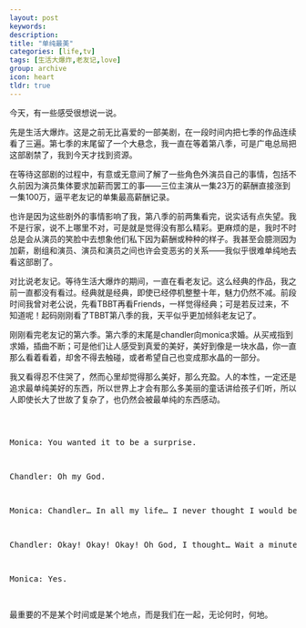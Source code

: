 ```yaml
---
layout: post
keywords: 
description: 
title: "单纯最美"
categories: [life,tv]
tags: [生活大爆炸,老友记,love]
group: archive
icon: heart
tldr: true
---
```


今天，有一些感受很想说一说。 

先是生活大爆炸。这是之前无比喜爱的一部美剧，在一段时间内把七季的作品连续看了三遍。第七季的末尾留了一个大悬念，我一直在等着第八季，可是广电总局把这部剧禁了，我到今天才找到资源。 

在等待这部剧的过程中，有意或无意间了解了一些角色外演员自己的事情，包括不久前因为演员集体要求加薪而罢工的事——三位主演从一集23万的薪酬直接涨到一集100万，逼平老友记的单集最高薪酬记录。 

也许是因为这些剧外的事情影响了我，第八季的前两集看完，说实话有点失望。我不是行家，说不上哪里不对，可是就是觉得没有那么精彩。更麻烦的是，我时不时总是会从演员的笑脸中去想象他们私下因为薪酬或种种的样子。我甚至会臆测因为加薪，剧组和演员、演员和演员之间也许会变恶劣的关系——我似乎很难单纯地去看这部剧了。 

对比说老友记。等待生活大爆炸的期间，一直在看老友记。这么经典的作品，我之前一直都没有看过。经典就是经典，即使已经停机整整十年，魅力仍然不减。前段时间我曾对老公说，先看TBBT再看Friends，一样觉得经典；可是若反过来，不知道呢！起码刚刚看了TBBT第八季的我，天平似乎更加倾斜老友记了。 

刚刚看完老友记的第六季。第六季的末尾是chandler向monica求婚。从买戒指到求婚，插曲不断；可是他们让人感受到真爱的美好，美好到像是一块水晶，你一直那么看着看着，却舍不得去触碰，或者希望自己也变成那水晶的一部分。 

我又看得忍不住哭了，然而心里却觉得那么美好，那么充盈。人的本性，一定还是追求最单纯美好的东西，所以世界上才会有那么多美丽的童话讲给孩子们听，所以人即使长大了世故了复杂了，也仍然会被最单纯的东西感动。 

<highlight><pre>
<p>Monica: You wanted it to be a surprise. </p>
<p>Chandler: Oh my God. </p>
<p>Monica: Chandler… In all my life… I never thought I would be so lucky. As to…fall in love with my best…my best… There’s a reason why girls don’t do this! </p>
<p>Chandler: Okay! Okay! Okay! Oh God, I thought… Wait a minute, I-I can do this. I thought that it mattered what I said or where I said it. Then I realized the only thing that matters is that you, you make me happier than I ever thought I could be. And if you’ll let me, I will spend the rest of my life trying to make you feel the same way. Monica, will you marry me? </p>
<p>Monica: Yes. </p>
</pre></hightlight>

最重要的不是某个时间或是某个地点，而是我们在一起，无论何时，何地。 
